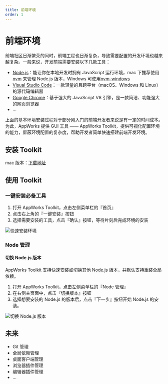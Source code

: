```yaml
---
title: 前端环境
order: 1
---
```


# 前端环境

前端社区日渐繁荣的同时，前端工程也日渐复杂，导致需要配置的开发环境也越来越复杂。一般来说，开发前端需要安装以下几款工具：

- [Node.js](https://nodejs.org/)：能让你在本地开发时拥有 JavaScript 运行环境，mac 下推荐使用 [nvm](https://github.com/nvm-sh/nvm) 来管理 Node.js 版本，Windows 可使用[nvm-windows](https://github.com/coreybutler/nvm-windows)
- [Visual Studio Code](https://code.visualstudio.com/)：一款轻量的且跨平台（macOS、Windows 和 Linux）的源代码编辑器
- [Google Chrome](https://www.google.cn/chrome)：基于强大的 JavaScript V8 引擎，是一款简洁、功能强大的网页浏览器
- ...

上面的基本环境安装过程对于部分刚入门的前端开发者来说是有一定的时间成本。为此，AppWorks 提供 GUI 工具 —— AppWorks Toolkit，提供可视化配置环境的能力，屏蔽环境配置的复杂度，帮助开发者简单快速搭建前端开发环境。

## 安装 Toolkit

mac 版本：[下载地址](https://iceworks.oss-cn-hangzhou.aliyuncs.com/toolkit/mac/AppWorks%20Toolkit.dmg)

## 使用 Toolkit

### 一键安装必备工具

1. 打开 AppWorks Toolkit，点击左侧菜单栏的『首页』
2. 点击右上角的『一键安装』按钮
3. 选择需要安装的工具，点击『确认』按钮，等待片刻后完成环境的安装

![快速安装环境](https://img.alicdn.com/imgextra/i3/O1CN01vEJ4jk1cPdkFeVphv_!!6000000003593-2-tps-2200-1448.png_790x10000.jpg)

### Node 管理

#### 切换 Node.js 版本

AppWorks Toolkit 支持快速安装或切换其他 Node.js 版本，并默认支持重装全局依赖。

1. 打开 AppWorks Toolkit，点击左侧菜单栏的『Node 管理』
2. 在右侧主页面中，点击『切换版本』按钮
3. 选择想要安装的 Node.js 的版本后，点击『下一步』按钮开始 Node.js 的安装。

![切换 Node.js 版本](https://img.alicdn.com/imgextra/i4/O1CN01HQEgCV1xBXTtRjBFC_!!6000000006405-2-tps-2200-1448.png_790x10000.jpg)

## 未来

- Git 管理
- 全局依赖管理
- 桌面客户端管理
- 浏览器插件管理
- 编辑器插件管理
- ...
